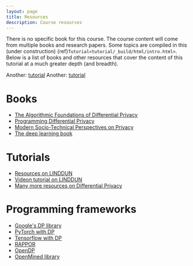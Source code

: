```yaml
---
layout: page
title: Resources
description: Course resources
---
```


There is no specific book for this course. The course content will come from multiple books and research papers. Some topics are compiled in this (under construction) {ref}`Tutorial<tutorial/_build/html/intro.html>`. Below is a list of books and other resources that cover the content of this tutorial at a much greater depth (and breadth).

Another: <a href="https://persue-lab-asu.github.io/cse467/tutorial/_build/html/intro.html">tutorial</a>
Another: <a href="https://persue-lab-asu.github.io/tutorial-html/intro.html">tutorial</a>

# Books
- [The Algorithmic Foundations of Differential Privacy](https://www.cis.upenn.edu/~aaroth/Papers/privacybook.pdf)
- [Programming Differential Privacy](https://programming-dp.com/)
- [Modern Socio-Technical Perspectives on Privacy](https://link.springer.com/book/10.1007/978-3-030-82786-1)
- [The deep learning book](https://www.deeplearningbook.org)

# Tutorials
- [Resources on LINDDUN](https://linddun.org)
- [Videon tutorial on LINDDUN](https://www.youtube.com/watch?v=C9F8X1j9Zpg)
- [Many more resources on Differential Privacy](https://differentialprivacy.org/resources/)

# Programming frameworks
- [Google's DP library](https://github.com/google/differential-privacy)
- [PyTorch with DP](https://opacus.ai)
- [Tensorflow with DP](https://github.com/tensorflow/privacy)
- [RAPPOR](https://github.com/google/rappor)
- [OpenDP](https://github.com/opendp)
- [OpenMined library](https://github.com/iamtrask/OM-Welcome-Package)
